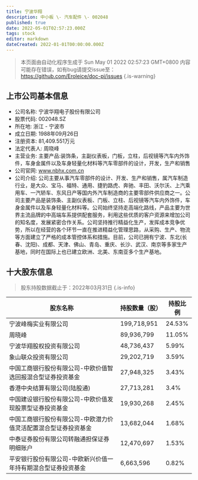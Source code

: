 ```yaml
---
title: 宁波华翔
description: 中小板 \- 汽车配件 \- 002048
published: true
date: 2022-05-01T02:57:23.000Z
tags: stock
editor: markdown
dateCreated: 2022-01-01T00:00:00.000Z
---
```


> 本页面由自动化程序生成于 Sun May 01 2022 02:57:23 GMT+0800
> 内容可能存在错误，如有bug请提交issue至：https://github.com/Eroleice/doc-pi/issues
{.is-warning}

## 上市公司基本信息
- 公司名称: 宁波华翔电子股份有限公司
- 股票代码: 002048.SZ
- 所在地: 浙江 - 宁波市
- 成立日期: 1988年09月26日
- 注册资本: 81,409.551万元
- 法定代表人: 周晓峰
- 主营业务: 主要产品:装饰条，主副仪表板，门板，立柱，后视镜等汽车内外饰件，车身金属件以及车身轻量化材料等汽车零部件的设计，开发，生产和销售
- 公司官网: www.nbhx.com.cn
- 公司介绍: 公司主要从事汽车零部件的设计、开发、生产和销售，属汽车制造行业，是大众、宝马、福特、通用、捷豹路虎、奔驰、丰田、沃尔沃、上汽乘用车、一汽轿车、东风日产等国内外汽车制造商的主要零部件供应商之一。公司主要产品是装饰条、主副仪表板、门板、立柱、后视镜等汽车内外饰件，车身金属件以及车身轻量化材料等。公司始终坚持走高端化路线，产品主要为世界主流品牌的中高端车系提供配套服务，利用这些优质的客户资源来增加公司的知名度，发展紧密合作关系。公司坚持推行精益化生产，发挥成本竞争优势，所以在经营的各个环节一直在推进精益化管理思路，从采购、生产、物流等方面建立了严格的成本管控体系和措施。目前，公司已拥有宁波、东北(长春、沈阳)、成都、天津、佛山、青岛、重庆、长沙、武汉、南京等多家生产基地，同时在国际上也已建立欧洲、北美、东南亚多个生产基地。


## 十大股东信息
> 股东持股数据截止于：2022年03月31日
{.is-info}

| 股东名称 | 持股数量（股） | 持股比例 |
| --- | --- | --- |
| 宁波峰梅实业有限公司 | 199,718,951 | 24.53% |
| 周晓峰 | 89,936,799 | 11.05% |
| 宁波华翔股权投资有限公司 | 48,736,437 | 5.99% |
| 象山联众投资有限公司 | 29,202,719 | 3.59% |
| 中国工商银行股份有限公司-中欧价值智选回报混合型证券投资基金 | 27,948,325 | 3.43% |
| 香港中央结算有限公司(陆股通) | 27,713,281 | 3.4% |
| 中国建设银行股份有限公司-中欧价值发现股票型证券投资基金 | 19,930,268 | 2.45% |
| 中国工商银行股份有限公司-中欧潜力价值灵活配置混合型证券投资基金 | 13,682,044 | 1.68% |
| 中泰证券股份有限公司转融通担保证券明细账户 | 12,470,697 | 1.53% |
| 平安银行股份有限公司-中欧新兴价值一年持有期混合型证券投资基金 | 6,663,596 | 0.82% |




